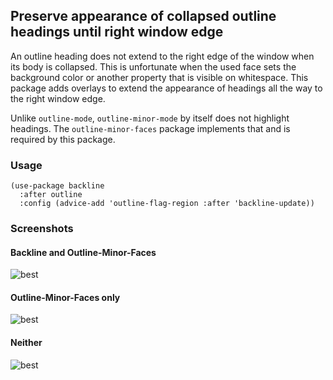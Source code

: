 Preserve appearance of collapsed outline headings until right window edge
-------------------------------------------------------------------------

An outline heading does not extend to the right edge of the window
when its body is collapsed.  This is unfortunate when the used face
sets the background color or another property that is visible on
whitespace.  This package adds overlays to extend the appearance of
headings all the way to the right window edge.

Unlike `outline-mode`, `outline-minor-mode` by itself does not
highlight headings.  The `outline-minor-faces` package implements
that and is required by this package.

### Usage

```elisp
(use-package backline
  :after outline
  :config (advice-add 'outline-flag-region :after 'backline-update))
```

### Screenshots

#### Backline and Outline-Minor-Faces

![best](http://readme.emacsair.me/backline-best.png)

#### Outline-Minor-Faces only

![best](http://readme.emacsair.me/backline-better.png)

#### Neither

![best](http://readme.emacsair.me/backline-vanilla.png)
